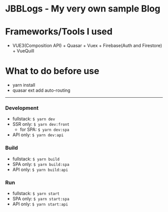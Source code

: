 # JBBLogs - My very own sample Blog


# Frameworks/Tools I used
- VUE3(Composition API) + Quasar + Vuex + Firebase(Auth and Firestore) + VueQuill

# What to do before use
- yarn install
- quasar ext add auto-routing


------------------------------------------

### Development

- fullstack: `$ yarn dev`
- SSR only: `$ yarn dev:front`
  - for SPA: `$ yarn dev:spa`
- API only: `$ yarn dev:api`


### Build

- fullstack: `$ yarn build`
- SPA only: `$ yarn build:spa`
- API only: `$ yarn build:api`

### Run

- fullstack: `$ yarn start`
- SPA only: `$ yarn start:spa`
- API only: `$ yarn start:api`

